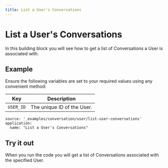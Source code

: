 ```yaml
---
title: List a User's Conversations
---
```


# List a User's Conversations

In this building block you will see how to get a list of Conversations a User is associated with.

## Example

Ensure the following variables are set to your required values using any convenient method:

Key | Description
-- | --
`USER_ID` | The unique ID of the User.

```building_blocks
source: '_examples/conversation/user/list-user-conversations'
application:
  name: "List a User's Conversations"
```

## Try it out

When you run the code you will get a list of Conversations associated with the specified User.

